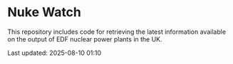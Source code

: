 # Nuke Watch

This repository includes code for retrieving the latest information available on the output of EDF nuclear power plants in the UK.

Last updated: 2025-08-10 01:10